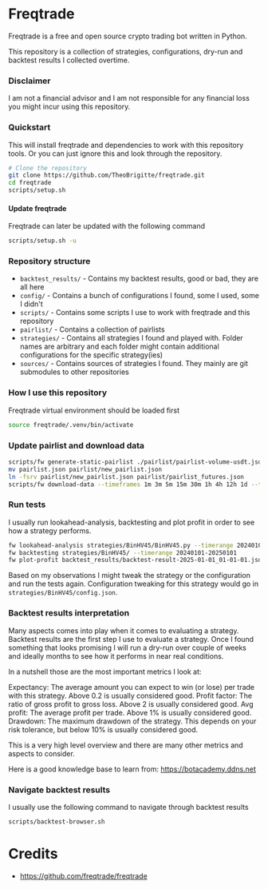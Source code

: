 # Freqtrade

Freqtrade is a free and open source crypto trading bot written in Python.

This repository is a collection of strategies, configurations, dry-run and backtest results I collected overtime.

### Disclaimer

I am not a financial advisor and I am not responsible for any financial loss you might incur using this repository.

### Quickstart

This will install freqtrade and dependencies to work with this repository tools. Or you can just ignore this and look through the repository.

```bash
# Clone the repository
git clone https://github.com/TheoBrigitte/freqtrade.git
cd freqtrade
scripts/setup.sh
```

#### Update freqtrade

Freqtrade can later be updated with the following command

```bash
scripts/setup.sh -u
```

### Repository structure

- `backtest_results/` - Contains my backtest results, good or bad, they are all here
- `config/`          - Contains a bunch of configurations I found, some I used, some I didn't
- `scripts/`          - Contains some scripts I use to work with freqtrade and this repository
- `pairlist/`         - Contains a collection of pairlists
- `strategies/`       - Contains all strategies I found and played with. Folder names are arbitrary and each folder might contain additional configurations for the specific strategy(ies)
- `sources/`          - Contains sources of strategies I found. They mainly are git submodules to other repositories

### How I use this repository

Freqtrade virtual environment should be loaded first

```bash
source freqtrade/.venv/bin/activate
```

### Update pairlist and download data

```bash
scripts/fw generate-static-pairlist ./pairlist/pairlist-volume-usdt.json
mv pairlist.json pairlist/new_pairlist.json
ln -fsrv pairlist/new_pairlist.json pairlist/pairlist_futures.json
scripts/fw download-data --timeframes 1m 3m 5m 15m 30m 1h 4h 12h 1d --timerange 20241201-20250101
```

### Run tests

I usually run lookahead-analysis, backtesting and plot profit in order to see how a strategy performs.

```bash
fw lookahead-analysis strategies/BinHV45/BinHV45.py --timerange 20240101-20250101
fw backtesting strategies/BinHV45/ --timerange 20240101-20250101
fw plot-profit backtest_results/backtest-result-2025-01-01_01-01-01.json
```

Based on my observations I might tweak the strategy or the configuration and run the tests again.
Configuration tweaking for this strategy would go in `strategies/BinHV45/config.json`.

### Backtest results interpretation

Many aspects comes into play when it comes to evaluating a strategy. Backtest results are the first step I use to evaluate a strategy.
Once I found something that looks promising I will run a dry-run over couple of weeks and ideally months to see how it performs in near real conditions.

In a nutshell those are the most important metrics I look at:

Expectancy: The average amount you can expect to win (or lose) per trade with this strategy. Above 0.2 is usually considered good.
Profit factor: The ratio of gross profit to gross loss. Above 2 is usually considered good.
Avg profit: The average profit per trade. Above 1% is usually considered good.
Drawdown: The maximum drawdown of the strategy. This depends on your risk tolerance, but below 10% is usually considered good.

This is a very high level overview and there are many other metrics and aspects to consider.

Here is a good knowledge base to learn from: https://botacademy.ddns.net

### Navigate backtest results

I usually use the following command to navigate through backtest results

```bash
scripts/backtest-browser.sh
```

# Credits

- https://github.com/freqtrade/freqtrade
